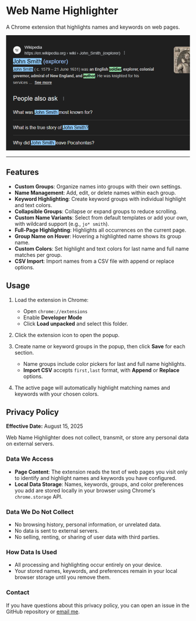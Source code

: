 # **Web Name Highlighter**

A Chrome extension that highlights names and keywords on web pages.

![Screenshot](./readmeAssets/example640x400.png)

---

## **Features**

* **Custom Groups**: Organize names into groups with their own settings.
* **Name Management**: Add, edit, or delete names within each group.
* **Keyword Highlighting**: Create keyword groups with individual highlight and text colors.
* **Collapsible Groups**: Collapse or expand groups to reduce scrolling.
* **Custom Name Variants**: Select from default templates or add your own, with wildcard support (e.g., `jo* smith`).
* **Full-Page Highlighting**: Highlights all occurrences on the current page.
* **Group Name on Hover**: Hovering a highlighted name shows its group name.
* **Custom Colors**: Set highlight and text colors for last name and full name matches per group.
* **CSV Import**: Import names from a CSV file with append or replace options.

## **Usage**

1. Load the extension in Chrome:

   * Open `chrome://extensions`
   * Enable **Developer Mode**
   * Click **Load unpacked** and select this folder.
2. Click the extension icon to open the popup.
3. Create name or keyword groups in the popup, then click **Save** for each section.

   * Name groups include color pickers for last and full name highlights.
   * **Import CSV** accepts `first,last` format, with **Append** or **Replace** options.
4. The active page will automatically highlight matching names and keywords with your chosen colors.


## **Privacy Policy**

**Effective Date:** August 15, 2025

Web Name Highlighter does not collect, transmit, or store any personal data on external servers.

### **Data We Access**

* **Page Content**: The extension reads the text of web pages you visit only to identify and highlight names and keywords you have configured.
* **Local Data Storage**: Names, keywords, groups, and color preferences you add are stored locally in your browser using Chrome's `chrome.storage` API.

### **Data We Do Not Collect**

* No browsing history, personal information, or unrelated data.
* No data is sent to external servers.
* No selling, renting, or sharing of user data with third parties.

### **How Data Is Used**

* All processing and highlighting occur entirely on your device.
* Your stored names, keywords, and preferences remain in your local browser storage until you remove them.

### **Contact**

If you have questions about this privacy policy, you can open an issue in the GitHub repository or [email me](mailto:me@zachstrout.com).

